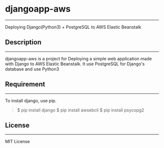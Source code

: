 # djangoapp-aws
***
Deploying Django(Python3)  + PostgreSQL to AWS Elastic Beanstalk


## Description
***
djangoapp-aws is a project for Deploying a simple web application made with Django to AWS Elastic Beanstalk.
It use PostgreSQL for Django's database and use Python3


## Requirement
***
To install django, use pip.
>$ pip install django
>$ pip install awsebcli
>$ pip install psycopg2


## License
***
MIT License

